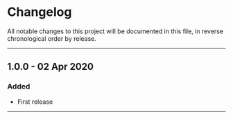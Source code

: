# Changelog

All notable changes to this project will be documented in this file, in reverse chronological order by release.

---

## 1.0.0 - 02 Apr 2020

### Added

- First release

---
